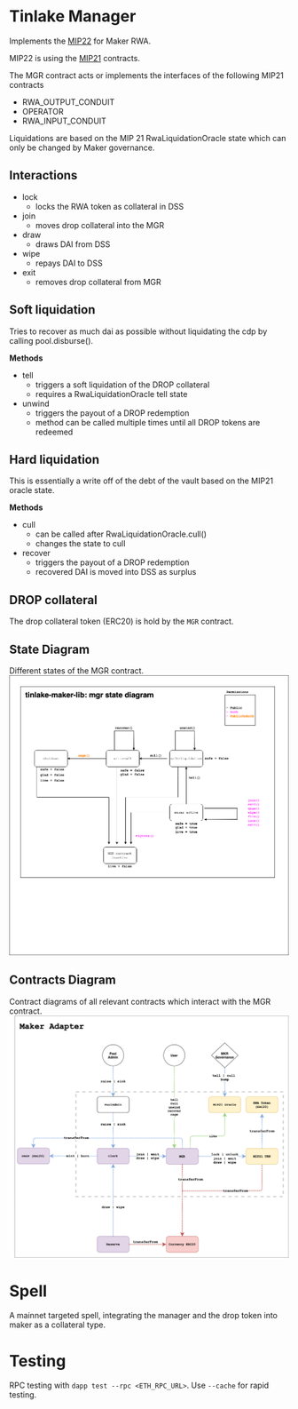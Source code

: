 # Tinlake Manager

Implements the [MIP22](https://forum.makerdao.com/t/mip22-centrifuge-direct-liquidation-module/3930) for Maker RWA.
 
MIP22 is using the [MIP21](https://github.com/makerdao/MIP21-RWA-Example) contracts.

The MGR contract acts or implements the interfaces of the following MIP21 contracts
- RWA_OUTPUT_CONDUIT
- OPERATOR
- RWA_INPUT_CONDUIT

Liquidations are based on the MIP 21 RwaLiquidationOracle state which can only be changed by Maker governance.

## Interactions
- lock
    - locks the RWA token as collateral in DSS
- join
    - moves drop collateral into the MGR
- draw
    - draws DAI from DSS
- wipe
    - repays DAI to DSS
- exit
    - removes drop collateral from MGR 

## Soft liquidation
Tries to recover as much dai as possible without liquidating the cdp by calling
pool.disburse().

**Methods**
- tell
    - triggers a soft liquidation of the DROP collateral
    - requires a RwaLiquidationOracle tell state
- unwind
    - triggers the payout of a DROP redemption
    - method can be called multiple times until all DROP tokens are redeemed 

## Hard liquidation
This is essentially a write off of the debt of the vault based on the MIP21 oracle state.

**Methods**
- cull
    - can be called after RwaLiquidationOracle.cull()
    - changes the state to cull
- recover
    - triggers the payout of a DROP redemption
    - recovered DAI is moved into DSS as surplus


## DROP collateral
The drop collateral token (ERC20) is hold by the `MGR` contract.

## State Diagram
Different states of the MGR contract.
![](state-diagram.png) 

## Contracts Diagram
Contract diagrams of all relevant contracts which interact with the MGR contract.
![](adapter-contracts.png) 

# Spell

A mainnet targeted spell, integrating the manager and the drop token into maker
as a collateral type.

# Testing

RPC testing with `dapp test --rpc <ETH_RPC_URL>`.
Use `--cache` for rapid testing.
